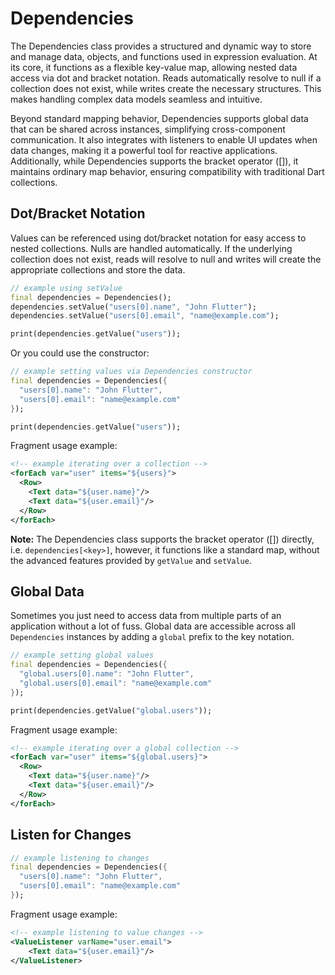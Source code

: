 # Dependencies

The Dependencies class provides a structured and dynamic way to store and manage data, objects,
and functions used in expression evaluation. At its core, it functions as a flexible key-value map,
allowing nested data access via dot and bracket notation. Reads automatically resolve to null if
a collection does not exist, while writes create the necessary structures. This makes handling
complex data models seamless and intuitive.

Beyond standard mapping behavior, Dependencies supports global data that can be shared across
instances, simplifying cross-component communication. It also integrates with listeners to
enable UI updates when data changes, making it a powerful tool for reactive applications.
Additionally, while Dependencies supports the bracket operator ([]), it maintains ordinary
map behavior, ensuring compatibility with traditional Dart collections.

## Dot/Bracket Notation

Values can be referenced using dot/bracket notation for easy access to nested collections. Nulls
are handled automatically. If the underlying collection does not exist, reads will resolve to
null and writes will create the appropriate collections and store the data.

```dart
// example using setValue
final dependencies = Dependencies();
dependencies.setValue("users[0].name", "John Flutter");
dependencies.setValue("users[0].email", "name@example.com");

print(dependencies.getValue("users"));
```

Or you could use the constructor:

```dart
// example setting values via Dependencies constructor
final dependencies = Dependencies({
  "users[0].name": "John Flutter",
  "users[0].email": "name@example.com"
});

print(dependencies.getValue("users"));
```

Fragment usage example:

```xml
<!-- example iterating over a collection -->
<forEach var="user" items="${users}">
  <Row>
    <Text data="${user.name}"/>
    <Text data="${user.email}"/>
  </Row>
</forEach>
```

**Note:** The Dependencies class supports the bracket operator ([]) directly, i.e.
`dependencies[<key>]`, however, it functions like a standard map, without the advanced features
provided by `getValue` and `setValue`.

## Global Data

Sometimes you just need to access data from multiple parts of an application without a lot
of fuss. Global data are accessible across all ```Dependencies``` instances by adding a
```global``` prefix to the key notation.

```dart
// example setting global values
final dependencies = Dependencies({
  "global.users[0].name": "John Flutter",
  "global.users[0].email": "name@example.com"
});

print(dependencies.getValue("global.users"));
```

Fragment usage example:

```xml
<!-- example iterating over a global collection -->
<forEach var="user" items="${global.users}">
  <Row>
    <Text data="${user.name}"/>
    <Text data="${user.email}"/>
  </Row>
</forEach>
```

## Listen for Changes

```dart
// example listening to changes
final dependencies = Dependencies({
  "users[0].name": "John Flutter",
  "users[0].email": "name@example.com"
});
```

Fragment usage example:

```xml
<!-- example listening to value changes -->
<ValueListener varName="user.email">
    <Text data="${user.email}"/>
</ValueListener>
```